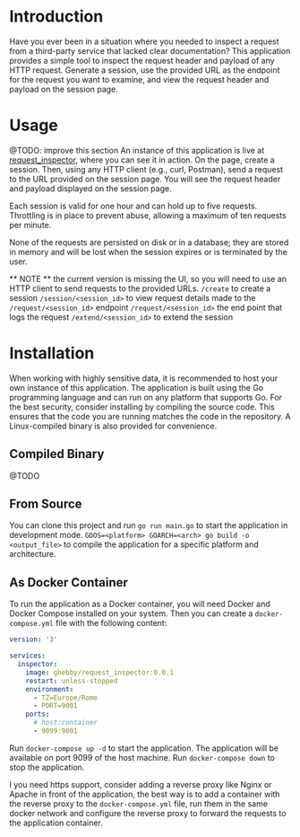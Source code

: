 # Introduction

Have you ever been in a situation where you needed to inspect a request from a third-party service that lacked clear documentation? This application provides a simple tool to inspect the request header and payload of any HTTP request. Generate a session, use the provided URL as the endpoint for the request you want to examine, and view the request header and payload on the session page.

# Usage
@TODO: improve this section
An instance of this application is live at [request_inspector](http://request_inspector.ga-dns.com/), where you can see it in action. On the page, create a session. Then, using any HTTP client (e.g., curl, Postman), send a request to the URL provided on the session page. You will see the request header and payload displayed on the session page.

Each session is valid for one hour and can hold up to five requests. Throttling is in place to prevent abuse, allowing a maximum of ten requests per minute. 

None of the requests are persisted on disk or in a database; they are stored in memory and will be lost when the session expires or is terminated by the user.

** NOTE ** the current version is missing the UI, so you will need to use an HTTP client to send requests to the provided URLs.
`/create` to create a session
`/session/<session_id>` to view request details made to the `/request/<session_id>` endpoint
`/request/<session_id>` the end point that logs the request
`/extend/<session_id>` to extend the session

# Installation 

When working with highly sensitive data, it is recommended to host your own instance of this application. The application is built using the Go programming language and can run on any platform that supports Go. For the best security, consider installing by compiling the source code. This ensures that the code you are running matches the code in the repository. A Linux-compiled binary is also provided for convenience.

## Compiled Binary

@TODO

## From Source 

You can clone this project and run `go run main.go` to start the application in development mode.
`GOOS=<platform> GOARCH=<arch> go build -o <output_file>` to compile the application for a specific platform and architecture.

## As Docker Container

To run the application as a Docker container, you will need Docker and Docker Compose installed on your system.
Then you can create a `docker-compose.yml` file with the following content:

```yaml
version: '3'

services:
  inspector:
    image: ghebby/request_inspector:0.0.1
    restart: unless-stopped  
    environment:
      - TZ=Europe/Rome
      - PORT=9001
    ports:
      # host:container
      - 9099:9001
```

Run `docker-compose up -d` to start the application. The application will be available on port 9099 of the host machine.
Run `docker-compose down` to stop the application.

I you need https support, consider adding a reverse proxy like Nginx or Apache in front of the application, the best way is to add a container with the reverse proxy to the `docker-compose.yml` file, run them in the same docker network and configure the reverse proxy to forward the requests to the application container.
